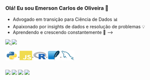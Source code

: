### Olá! Eu sou Emerson Carlos de Oliveira 👋
- Advogado em transição para Ciência de Dados 📊
- Apaixonado por insights de dados e resolução de problemas 💡
- Aprendendo e crescendo constantemente 🚀
-->
<div> 
    <a href="https://github.com/Emerson-C-Oliveira">
    <img height="180em" src="https://github-readme-stats.vercel.app/api?username=Emerson-C-Oliveira&show_icons=true&theme=dark&include_all_commits=true&count_private=tue"/>
    <img height="180em" src="https://github-readme-stats.vercel.app/api/top-langs/?username=Emerson-C-Oliveira&layout=compact&langs_count=16&theme=dark"/>
</div>

    
<div style="display: inline_block"><br>
    <img align="center" alt="Emerson-Python" height="30" width="40" src="https://raw.githubusercontent.com/devicons/devicon/master/icons/python/python-original.svg">
    <img align="center" alt="Emerson-Js" height="30" width="40" src="https://raw.githubusercontent.com/devicons/devicon/master/icons/javascript/javascript-plain.svg">
    <img align="center" alt="Emerson-R" height="30" width="40" src="https://raw.githubusercontent.com/devicons/devicon/master/icons/r/r-original.svg">
    <img align="center" alt="Emerson-SQLite" height="30" width="40" src="https://raw.githubusercontent.com/devicons/devicon/master/icons/sqlite/sqlite-original.svg">
    <img align="center" alt="Emerson-MySQL" height="30" width="40" src="https://raw.githubusercontent.com/devicons/devicon/master/icons/mysql/mysql-original.svg">
</div>
  
  ##
 
<div> 
    <a href = "mailto:emerson_uo@hotmail.com"><img src="https://img.shields.io/badge/Microsoft_Outlook-0078D4?style=for-the-badge&logo=microsoft-outlook&logoColor=white" target="_blank"></a>
    <a href="https://www.linkedin.com/in/emerson-carlos-oliveira/" target="_blank"><img src="https://img.shields.io/badge/-LinkedIn-%230077B5?style=for-the-badge&logo=linkedin&logoColor=white" target="_blank"></a> 
    <a href="https://instagram.com/emersoncoliveira" target="_blank"><img src="https://img.shields.io/badge/-Instagram-%23E4405F?style=for-the-badge&logo=instagram&logoColor=white" target="_blank"></a>
    <a href="https://discord.gg/U6X87eX6" target="_blank"><img src="https://img.shields.io/badge/Discord-7289DA?style=for-the-badge&logo=discord&logoColor=white" target="_blank"></a> 
</div>

